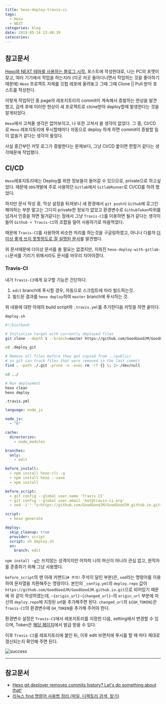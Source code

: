 ```yaml
---
title: hexo-deploy-travis-ci
tags:
  - Hexo
  - NEXT
categories: blog
date: 2019-05-14 13:48:39
catecories:
---
```


## 참고문서

[Hexo와 NEXT 테마를 사용하는 블로그 시작.](/blog/blog) 포스트에 작성한대로, 나는 PC의 포맷이 잦고, 여러 기기에서 작업을 하는지라 (이곳 저곳 돌아다니면서 작업하는 것을 좋아하기 때문에) `Hexo` 프로젝트 자체를 깃헙 레포에 올려놓고 그때 그때 Clone || Pull 받아 포스트를 작성한다.

이렇게 작업하던 중 page의 레포지토리의 commit이 계속해서 증발하는 현상을 발견했고, 검색 후에 이러한 현상이 새 프로젝트로 clone받아 deploy할때 발생한다는 것을 알게되었다.

`Hexo`에서 고쳐줄 생각은 없어보이고, 나 또한 고쳐서 쓸 생각이 없었다. 그 중, CI/CD 로 `Hexo` 레포지토리에 푸시할때마다 자동으로 deploy 하게 하면 commit이 증발할 일이 없을거 같다는 생각이 들었다.

사실 중간부턴 커밋 로그가 증발한다는 문제보다, 그냥 CI/CD 붙이면 편할거 같다는 생각때문에 작업했다.

## CI/CD

`Hexo`레포지토리에는 Deploy를 위한 정보들이 들어갈 수 있으므로, private으로 하고싶었다. 때문에 `UDG`개발에 주로 사용하던 `Gitlab`에서 `GitlabRunner`로 CI/CD를 하려 했었다.

하지만 문서 작성 중, 막상 설정을 뒤져보니 새 환경에서 `git push`시 `Github`에 로그인 해야하는 부분 말고는 그다지 private한 정보가 없었고 환경변수로 `GithubToken`따위를 넘겨서 인증을 하면 될거같다는 점에서 그냥 `Travis-CI`를 이용하면 될거 같다는 생각이 들어 `Github + Travis-CI`의 조합을 밀어 사용하기로 마음먹었다.

때문에 `Travis-CI`를 사용하여 비슷한 처리를 하는것을 구글링하였고, 아니나 다를까 [더이상 좋게 쓰지 못할정도로 잘 설명된 문서](https://e.printstacktrace.blog/hexo-git-deployer-removes-commits-history-lets-do-something-about-that/)를 발견했다.

위 문서때문에 더이상 문서를 쓸 필요는 없겠지만, 지워진 `hexo-deploy-with-gitlab-ci`문서를 기리기 위해서라도 문서를 마무리 지어야겠다.

### Travis-CI

내가 `Travis-CI`에게 요구할 기능은 간단하다.

1. `edit` branch에 푸시할 경우, 자동으로 스크립트에 따라 빌드하는것.
2. 빌드된 결과를 `hexo deploy`하여 `master` branch에 푸시하는 것.

위 내용에 대한 아래의 build script와 `.travis.yml`를 추가한다음 커밋을 하면 끝이다.

`deploy.sh`

```bash
#!/bin/bash

# Initialize target with currently deployed files
git clone --depth 1 --branch=master https://github.com/GoodGoodJM/GoodGoodJM.github.io.git .deploy_git

cd .deploy_git

# Remove all files before they get copied from ../public/
# so git can track files that were removed in the last commit
find . -path ./.git -prune -o -exec rm -rf {} \; 2> /dev/null

cd ../

# Run deployment
hexo clean
hexo deploy
```

`.travis.yml`

```yml
language: node_js

node_js:
  - "6"

cache:
  directories:
    - node_modules

branches:
  only:
    - edit

before_install:
  - npm install hexo-cli -g
  - npm install hexo --save
  - npm install

before_script:
  - git config --global user.name 'Travis CI'
  - git config --global user.email 'bot@travis-ci.org'
  - sed -i'' "s~https://github.com/GoodGoodJM/GoodGoodJM.github.io.git~https://${GH_TOKEN}:x-oauth-basic@github.com/goodgoodjm/GoodGoodJM.github.io.git~" _config.yml # 주의!

script:
  - hexo generate

deploy:
  skip_cleanup: true
  provider: script
  script: sh deploy.sh
  on:
    branch: edit
```

`npm install -g`는 쓰지않는 성격이지만 어차피 나의 머신이 아니라 관심 없고, 원작자를 존중하기 위해 그냥 사용했다.

`before_script`의 맨 아래 커맨드(`# 주의!` 주석이 달린 부분)은, `sed`라는 명령어를 이용하여 문자열을 치환해주는 명령이다. 본인의 `_config.yml`의 `deploy.repo` 값이 `https://github.com/GoodGoodJM/GoodGoodJM.github.io.git`으로 되어있기 때문에 위 같이 작성하였는데, `~{origin_url}~{changed_url}~`의 `origin_url` 부분에 자신의 `deploy.repo`에 지정된 url을 추가해주면 된다. `changed_url`의 `${GH_TOKEN}`은 `Travis-CI`의 환경변수에 `GH_TOKEN`을 추가해 주어야 한다.

환경변수 설정은 `Travis-CI`에서 레포지토리를 지정한 다음, setting에서 변경할 수 있으며, Token은 [해당 페이지](https://github.com/settings/tokens)에서 발급 받을 수 있다.

이후 `Travis-CI`를 레포지토리에 붙인 뒤, 이후 edit 브랜치에 푸시를 할 때 마다 제대로 갱신되는지 확인해 주면 된다.

![success](https://i.imgur.com/C6Icwvv.png)

---

## 참고문서

- [Hexo git deployer removes commits history? Let's do something about that!](https://e.printstacktrace.blog/hexo-git-deployer-removes-commits-history-lets-do-something-about-that/)
- [리눅스 find 명령어 사용법 정리 (파일, 디렉토리 검색, 찾기)](https://withcoding.com/97)
